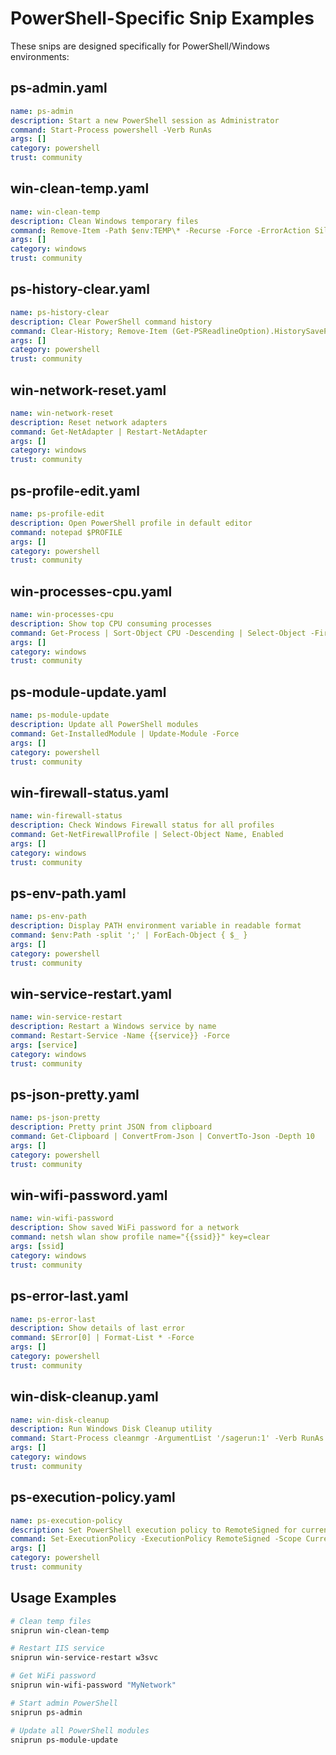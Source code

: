 # PowerShell-Specific Snip Examples

These snips are designed specifically for PowerShell/Windows environments:

## ps-admin.yaml
```yaml
name: ps-admin
description: Start a new PowerShell session as Administrator
command: Start-Process powershell -Verb RunAs
args: []
category: powershell
trust: community
```

## win-clean-temp.yaml
```yaml
name: win-clean-temp
description: Clean Windows temporary files
command: Remove-Item -Path $env:TEMP\* -Recurse -Force -ErrorAction SilentlyContinue
args: []
category: windows
trust: community
```

## ps-history-clear.yaml
```yaml
name: ps-history-clear
description: Clear PowerShell command history
command: Clear-History; Remove-Item (Get-PSReadlineOption).HistorySavePath -ErrorAction SilentlyContinue
args: []
category: powershell
trust: community
```

## win-network-reset.yaml
```yaml
name: win-network-reset
description: Reset network adapters
command: Get-NetAdapter | Restart-NetAdapter
args: []
category: windows
trust: community
```

## ps-profile-edit.yaml
```yaml
name: ps-profile-edit
description: Open PowerShell profile in default editor
command: notepad $PROFILE
args: []
category: powershell
trust: community
```

## win-processes-cpu.yaml
```yaml
name: win-processes-cpu
description: Show top CPU consuming processes
command: Get-Process | Sort-Object CPU -Descending | Select-Object -First 10 Name, CPU, PM
args: []
category: windows
trust: community
```

## ps-module-update.yaml
```yaml
name: ps-module-update
description: Update all PowerShell modules
command: Get-InstalledModule | Update-Module -Force
args: []
category: powershell
trust: community
```

## win-firewall-status.yaml
```yaml
name: win-firewall-status
description: Check Windows Firewall status for all profiles
command: Get-NetFirewallProfile | Select-Object Name, Enabled
args: []
category: windows
trust: community
```

## ps-env-path.yaml
```yaml
name: ps-env-path
description: Display PATH environment variable in readable format
command: $env:Path -split ';' | ForEach-Object { $_ }
args: []
category: powershell
trust: community
```

## win-service-restart.yaml
```yaml
name: win-service-restart
description: Restart a Windows service by name
command: Restart-Service -Name {{service}} -Force
args: [service]
category: windows
trust: community
```

## ps-json-pretty.yaml
```yaml
name: ps-json-pretty
description: Pretty print JSON from clipboard
command: Get-Clipboard | ConvertFrom-Json | ConvertTo-Json -Depth 10
args: []
category: powershell
trust: community
```

## win-wifi-password.yaml
```yaml
name: win-wifi-password
description: Show saved WiFi password for a network
command: netsh wlan show profile name="{{ssid}}" key=clear
args: [ssid]
category: windows
trust: community
```

## ps-error-last.yaml
```yaml
name: ps-error-last
description: Show details of last error
command: $Error[0] | Format-List * -Force
args: []
category: powershell
trust: community
```

## win-disk-cleanup.yaml
```yaml
name: win-disk-cleanup
description: Run Windows Disk Cleanup utility
command: Start-Process cleanmgr -ArgumentList '/sagerun:1' -Verb RunAs
args: []
category: windows
trust: community
```

## ps-execution-policy.yaml
```yaml
name: ps-execution-policy
description: Set PowerShell execution policy to RemoteSigned for current user
command: Set-ExecutionPolicy -ExecutionPolicy RemoteSigned -Scope CurrentUser
args: []
category: powershell
trust: community
```

## Usage Examples

```powershell
# Clean temp files
sniprun win-clean-temp

# Restart IIS service
sniprun win-service-restart w3svc

# Get WiFi password
sniprun win-wifi-password "MyNetwork"

# Start admin PowerShell
sniprun ps-admin

# Update all PowerShell modules
sniprun ps-module-update
```